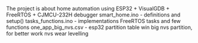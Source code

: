 The project is about home automation using ESP32 + VisualGDB + FreeRTOS + CJMCU-232H debugger
smart_home.ino - definitions and setup()
tasks_functions.ino - implementations FreeRTOS tasks and few functions
one_app_big_nvs.csv - esp32 partition table win big nvs partition, for better work nvs wear levelling

